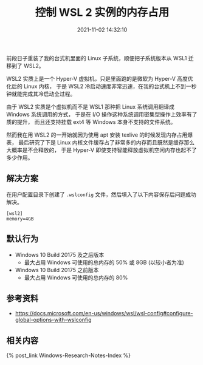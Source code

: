 ﻿---
title: 控制 WSL 2 实例的内存占用
date: 2021-11-02 14:32:10
categories:
- [技术, Windows, Windows 研究笔记, WSL2]
tags:
- 技术
- Windows
- Windows 研究笔记
- WSL2
---

前段日子重装了我的台式机里面的 Linux 子系统，顺便把子系统版本从 WSL1 迁移到了 WSL2。

WSL2 实质上是一个 Hyper-V 虚拟机，只是里面跑的是微软为 Hyper-V 高度优化后的 Linux 内核，
于是 WSL2 冷启动速度非常迅速，在我的台式机上不到一秒钟就能完成其冷启动全过程。

由于 WSL2 实质是个虚拟机而不是 WSL1 那种把 Linux 系统调用翻译成 Windows 系统调用的方式，
于是在 I/O 操作这种系统调用密集型操作上效率有了质的提升，
而且还支持挂载 ext4 等 Windows 本身不支持的文件系统。

然而我在用 WSL2 的一开始就因为使用 apt 安装 texlive 的时候发现内存占用爆表，
最后研究了下是 Linux 内核文件缓存占了非常多的内存而且既然是缓存那么大概率是不会释放的，
于是 Hyper-V 即使支持智能释放虚拟机空闲内存也起不了多少作用。

## 解决方案

在用户配置目录下创建了 `.wslconfig` 文件，然后填入了以下内容保存后问题成功解决。

```
[wsl2]
memory=4GB
```

## 默认行为

- Windows 10 Build 20175 及之后版本
  - 最大占用 Windows 可使用的总内存的 50% 或 8GB (以较小者为准)
- Windows 10 Build 20175 之前版本
  - 最大占用 Windows 可使用的总内存的 80%

## 参考资料

- https://docs.microsoft.com/en-us/windows/wsl/wsl-config#configure-global-options-with-wslconfig

## 相关内容

{% post_link Windows-Research-Notes-Index %}
